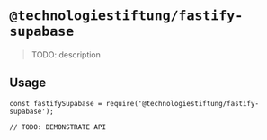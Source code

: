 # `@technologiestiftung/fastify-supabase`

> TODO: description

## Usage

```
const fastifySupabase = require('@technologiestiftung/fastify-supabase');

// TODO: DEMONSTRATE API
```
